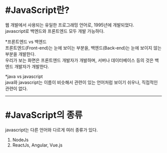 #JavaScript란?
=============   
웹 개발에서 사용되는 유일한 프로그래밍 언어로, 1995년에 개발되었다.   
javascript로 백엔드와 프론트엔드 모두 개발 가능하다.   

*프론트엔드 vs 백엔드   
프론트엔드(Front-end)는 눈에 보이는 부분을, 백엔드(Back-end)는 눈에 보이지 않는 부분을 개발한다.   
우리가 보는 화면은 프론트엔드 개발자가 개발하며, 서버나 데이터베이스 등의 것은 백엔드 개발자가 개발한다.   

*java vs javascript   
java와 javascript는 이름이 비슷해서 관련이 있는 언어처럼 보이기 쉬우나, 직접적인 관련이 없다.   

***

#JavaScript의 종류   
============
javascript는 다른 언어와 다르게 여러 종류가 있다.   
1. NodeJs   
2. ReactJs, Angular, Vue.js   
